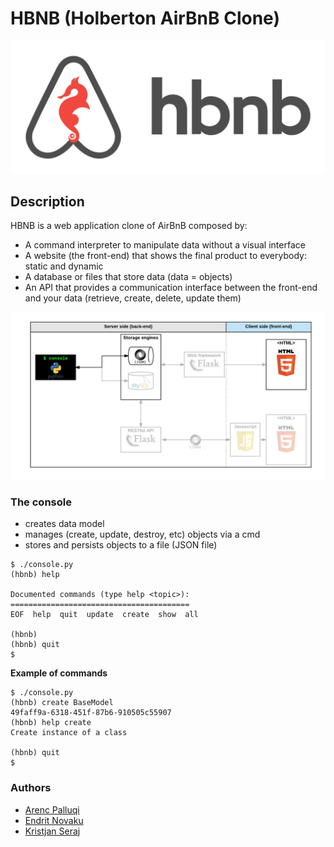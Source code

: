 # HBNB (Holberton AirBnB Clone)

![HBNB Logo](https://github.com/Arenc10/holbertonschool-AirBnB_clone/blob/main/assets/logo_hbnb.png)

## Description

HBNB is a web application clone of AirBnB composed by:
- A command interpreter to manipulate data without a visual interface
- A website (the front-end) that shows the final product to everybody: static and dynamic
- A database or files that store data (data = objects)
- An API that provides a communication interface between the front-end and your data (retrieve, create, delete, update them)

![HBNB Structure](https://github.com/Arenc10/holbertonschool-AirBnB_clone/blob/main/assets/hbnb_step1.png)

### The console

- creates data model
- manages (create, update, destroy, etc) objects via a cmd
- stores and persists objects to a file (JSON file)

```
$ ./console.py
(hbnb) help

Documented commands (type help <topic>):
========================================
EOF  help  quit  update  create  show  all

(hbnb) 
(hbnb) quit
$
```

**Example of commands**
```
$ ./console.py
(hbnb) create BaseModel
49faff9a-6318-451f-87b6-910505c55907
(hbnb) help create
Create instance of a class

(hbnb) quit
$
```

### Authors

- [Arenc Palluqi](https://github.com/Arenc10)
- [Endrit Novaku](https://github.com/endritNovaku)
- [Kristjan Seraj](https://github.com/KristiSeraj)
